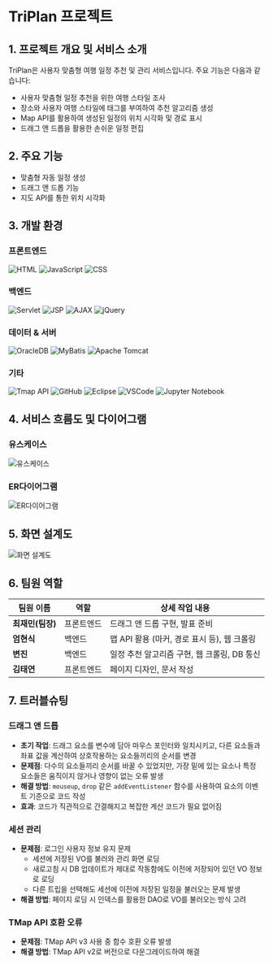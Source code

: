 # TriPlan 프로젝트

## 1. 프로젝트 개요 및 서비스 소개
TriPlan은 사용자 맞춤형 여행 일정 추천 및 관리 서비스입니다. 주요 기능은 다음과 같습니다:
- 사용자 맞춤형 일정 추천을 위한 여행 스타일 조사
- 장소와 사용자 여행 스타일에 태그를 부여하여 추천 알고리즘 생성
- Map API를 활용하여 생성된 일정의 위치 시각화 및 경로 표시
- 드래그 앤 드롭을 활용한 손쉬운 일정 편집

## 2. 주요 기능
- 맞춤형 자동 일정 생성
- 드래그 앤 드롭 기능
- 지도 API를 통한 위치 시각화

## 3. 개발 환경
### 프론트엔드
![HTML](https://img.shields.io/badge/HTML-5-orange)
![JavaScript](https://img.shields.io/badge/JavaScript-ES6-yellow)
![CSS](https://img.shields.io/badge/CSS-3-blue)

### 백엔드
![Servlet](https://img.shields.io/badge/Servlet-4.0-green)
![JSP](https://img.shields.io/badge/JSP-2.3-blue)
![AJAX](https://img.shields.io/badge/AJAX-ES6-yellow)
![jQuery](https://img.shields.io/badge/jQuery-3.6.0-blue)

### 데이터 & 서버
![OracleDB](https://img.shields.io/badge/OracleDB-19c-red)
![MyBatis](https://img.shields.io/badge/MyBatis-3.5.6-blue)
![Apache Tomcat](https://img.shields.io/badge/Apache%20Tomcat-9.0-orange)

### 기타
![Tmap API](https://img.shields.io/badge/Tmap%20API-v2-blue)
![GitHub](https://img.shields.io/badge/GitHub-Repository-lightgrey)
![Eclipse](https://img.shields.io/badge/Eclipse-2021--03-purple)
![VSCode](https://img.shields.io/badge/VSCode-1.58.2-blue)
![Jupyter Notebook](https://img.shields.io/badge/Jupyter%20Notebook-6.4.0-orange)

## 4. 서비스 흐름도 및 다이어그램
### 유스케이스
![유스케이스](https://github.com/2024-SMHRD-KDT-BigData-20/TriPlan/assets/162647935/05333b0f-010f-4861-9f70-251cb16a56d3)

### ER다이어그램
![ER다이어그램](https://github.com/2024-SMHRD-KDT-BigData-20/TriPlan/assets/162647935/9e572ab3-376f-4175-b54f-e5637bff7ad8)

## 5. 화면 설계도
![화면 설계도](https://github.com/2024-SMHRD-KDT-BigData-20/TriPlan/assets/160554303/998ef9cf-4788-4194-abbd-1a557a6a21bf)

## 6. 팀원 역할
| 팀원 이름  | 역할                         | 상세 작업 내용                               |
|------------|------------------------------|---------------------------------------------|
| **최재민(팀장)** | 프론트엔드             | 드래그 앤 드롭 구현, 발표 준비               |
| **엄현식** | 백엔드                       | 맵 API 활용 (마커, 경로 표시 등), 웹 크롤링  |
| **변진**   | 백엔드                       | 일정 추천 알고리즘 구현, 웹 크롤링, DB 통신  |
| **김태연** | 프론트엔드                   | 페이지 디자인, 문서 작성                    |

## 7. 트러블슈팅
### 드래그 앤 드롭
- **초기 작업**: 드래그 요소를 변수에 담아 마우스 포인터와 일치시키고, 다른 요소들과 좌표 값을 계산하여 상호작용하는 요소들끼리의 순서를 변경
- **문제점**: 다수의 요소들끼리 순서를 바꿀 수 있었지만, 가장 밑에 있는 요소나 특정 요소들은 움직이지 않거나 영향이 없는 오류 발생
- **해결 방법**: `mouseup`, `drop` 같은 `addEventListener` 함수를 사용하여 요소의 이벤트 기준으로 코드 작성
- **효과**: 코드가 직관적으로 간결해지고 복잡한 계산 코드가 필요 없어짐

### 세션 관리
- **문제점**: 로그인 사용자 정보 유지 문제
  - 세션에 저장된 VO를 불러와 관리 화면 로딩
  - 새로고침 시 DB 업데이트가 제대로 작동함에도 이전에 저장되어 있던 VO 정보로 로딩
  - 다른 트립을 선택해도 세션에 이전에 저장된 일정을 불러오는 문제 발생
- **해결 방법**: 페이지 로딩 시 인덱스를 활용한 DAO로 VO를 불러오는 방식 고려

### TMap API 호환 오류
- **문제점**: TMap API v3 사용 중 함수 호환 오류 발생
- **해결 방법**: TMap API v2로 버전으로 다운그레이드하여 해결
